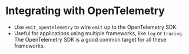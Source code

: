 # Integrating with OpenTelemetry

- Use `emit_opentelemetry` to wire `emit` up to the OpenTelemetry SDK.
- Useful for applications using multiple frameworks, like `log` or `tracing`. The OpenTelemetry SDK is a good common target for all these frameworks.
